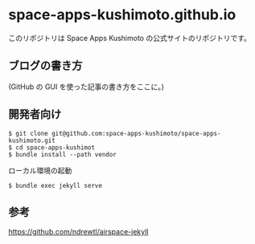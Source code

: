 # space-apps-kushimoto.github.io

このリポジトリは Space Apps Kushimoto の公式サイトのリポジトリです。

## ブログの書き方

(GitHub の GUI を使った記事の書き方をここに。)

## 開発者向け

```
$ git clone git@github.com:space-apps-kushimoto/space-apps-kushimoto.git
$ cd space-apps-kushimot
$ bundle install --path vendor
```

ローカル環境の起動

```
$ bundle exec jekyll serve
```

## 参考

https://github.com/ndrewtl/airspace-jekyll